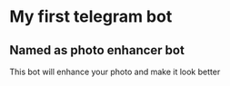 # My first telegram bot
## Named as photo enhancer bot
This bot will enhance your photo and make it look better 


 

